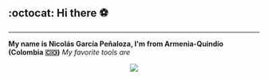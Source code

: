 ## :octocat: Hi there :soccer:
***********************************************
**My name is Nicolás García Peñaloza, I'm from Armenia-Quindío (Colombia 🇨🇴)**
*My favorite tools are*
<p align="center">
  <a href="https://skillicons.dev">
    <img src="https://skillicons.dev/icons?i=git,github,python,r,postgresql" />
  </a>
</p>

<!--
**NicolasGP01/NicolasGP01** is a ✨ _special_ ✨ repository because its `README.md` (this file) appears on your GitHub profile.
Here are some ideas to get you started:
https://www.flaticon.es/iconos-gratis/python
https://github.com/tandpfun/skill-icons
https://github.com/ikatyang/emoji-cheat-sheet/blob/master/README.md#table-of-contents
:Colombia:
https://www.webfx.com/tools/emoji-cheat-sheet/
https://docs.github.com/es/account-and-profile/setting-up-and-managing-your-github-profile/customizing-your-profile/managing-your-profile-readme
https://docs.github.com/es/get-started/writing-on-github/getting-started-with-writing-and-formatting-on-github
- 🔭 I’m currently working on ...
- 🌱 I’m currently learning ...
- 👯 I’m looking to collaborate on ...
- 🤔 I’m looking for help with ...
- 💬 Ask me about ...
- 📫 How to reach me: ...
- 😄 Pronouns: ...
- ⚡ Fun fact: ...
-->



